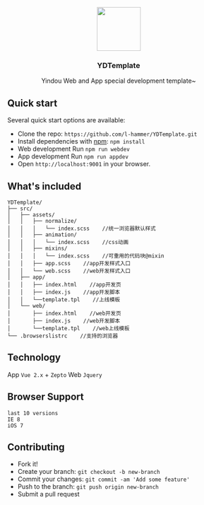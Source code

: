 
<br><br>
<p align="center">
  	<a href="https://getbootstrap.com/">
        <img src="https://raw.githubusercontent.com/l-hammer/YDTemplate/master/construction.jpeg" width="99">
  	</a>
	<h3 align="center">YDTemplate</h3>
	<p align="center">
		Yindou Web and App special development template~
		<br>
	</p>
</p>

## Quick start

Several quick start options are available:

- Clone the repo: `https://github.com/l-hammer/YDTemplate.git`
- Install dependencies with [npm](https://www.npmjs.com/): `npm install`
- Web development Run `npm run webdev`
- App development Run `npm run appdev`
- Open `http://localhost:9001` in your browser.

## What's included

```
YDTemplate/
├── src/
│   ├── assets/
│   │   ├── normalize/
│   │   │   └── index.scss    //统一浏览器默认样式
│   │   ├── animation/
│   │   │   └── index.scss    //css动画
│   │   ├── mixins/
│   │   │   └── index.scss    //可重用的代码块@mixin
│   │   ├── app.scss    //app开发样式入口
│   │   └── web.scss    //web开发样式入口
│   ├── app/
│   │   ├── index.html    //app开发页
│   │   ├── index.js    //app开发脚本
│   │   └──template.tpl    //上线模板
│   └── web/
│       ├── index.html    //web开发页
│       ├── index.js    //web开发脚本
│       └──template.tpl    //web上线模板
└── .browserslistrc    //支持的浏览器
```
## Technology

App `Vue 2.x` + `Zepto`
Web `Jquery`

## Browser Support

```
last 10 versions
IE 8
iOS 7
```

## Contributing

- Fork it!
- Create your branch: `git checkout -b new-branch`
- Commit your changes: `git commit -am 'Add some feature'`
- Push to the branch: `git push origin new-branch`
- Submit a pull request
